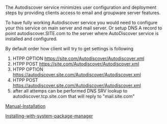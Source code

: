 
The Autodiscover service minimizes user configuration and deployment steps by providing clients access to email and groupware server features.

To have fully working Autodiscover service you would need to configure your this service on main server and mail server.
Or setup DNS A record to point autodiscover.SITE.com to the server where AutoDiscover service is installed and configured.

By default order how client will try to get settings is following 
1. HTPP OPTION https://site.com/Autodiscover/Autodiscover.xml
2. HTPP POST https://site.com/Autodiscover/Autodiscover.xml
3. HTPP OPTION https://autodiscover.site.com/Autodiscover/Autodiscover.xml
4. HTPP POST https://autodiscover.site.com/Autodiscover/Autodiscover.xml
5. after all attemps can be performed  DNS SRV lookup to autodiscover.tcp.site.com that will reply to "mail.site.com"


[Manual-Installation](../../wiki/Manual-Installation)

[Installing-with-system-package-manager](../../wiki/Installing-with-system-package-manager)
